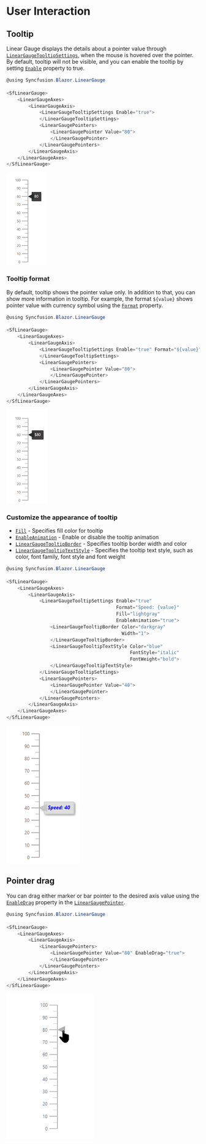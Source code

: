 # User Interaction

## Tooltip

Linear Gauge displays the details about a pointer value through [`LinearGaugeTooltipSettings`](https://help.syncfusion.com/cr/aspnetcore-blazor/Syncfusion.Blazor~Syncfusion.Blazor.LinearGauge.LinearGaugeTooltipSettings_members.html), when the mouse is hovered over the pointer. By default, tooltip will not be visible, and you can enable the tooltip by setting [`Enable`](https://help.syncfusion.com/cr/aspnetcore-blazor/Syncfusion.Blazor~Syncfusion.Blazor.LinearGauge.LinearGaugeTooltipSettings~Enable.html) property to true.

```csharp
@using Syncfusion.Blazor.LinearGauge

<SfLinearGauge>
    <LinearGaugeAxes>
        <LinearGaugeAxis>
            <LinearGaugeTooltipSettings Enable="true">
            </LinearGaugeTooltipSettings>
            <LinearGaugePointers>
                <LinearGaugePointer Value="80">
                </LinearGaugePointer>
            </LinearGaugePointers>
        </LinearGaugeAxis>
    </LinearGaugeAxes>
</SfLinearGauge>
```

![Linear Gauge with Tooltip](images/tooltip.png)

### Tooltip format

By default, tooltip shows the pointer value only. In addition to that, you can show more information in tooltip. For example, the format `${value}` shows pointer value with currency symbol using the [`Format`](https://help.syncfusion.com/cr/aspnetcore-blazor/Syncfusion.Blazor~Syncfusion.Blazor.LinearGauge.LinearGaugeTooltipSettings~Format.html) property.

```csharp
@using Syncfusion.Blazor.LinearGauge

<SfLinearGauge>
    <LinearGaugeAxes>
        <LinearGaugeAxis>
            <LinearGaugeTooltipSettings Enable="true" Format="${value}">
            </LinearGaugeTooltipSettings>
            <LinearGaugePointers>
                <LinearGaugePointer Value="80">
                </LinearGaugePointer>
            </LinearGaugePointers>
        </LinearGaugeAxis>
    </LinearGaugeAxes>
</SfLinearGauge>
```

![Linear Gauge with Tooltip Format](images/tooltip-format.png)

### Customize the appearance of tooltip

* [`Fill`](https://help.syncfusion.com/cr/aspnetcore-blazor/Syncfusion.Blazor~Syncfusion.Blazor.LinearGauge.LinearGaugeTooltipSettings~Fill.html) - Specifies fill color for tooltip
* [`EnableAnimation`](https://help.syncfusion.com/cr/aspnetcore-blazor/Syncfusion.Blazor~Syncfusion.Blazor.LinearGauge.LinearGaugeTooltipSettings~EnableAnimation.html) - Enable or disable the tooltip animation
* [`LinearGaugeTooltipBorder`](https://help.syncfusion.com/cr/aspnetcore-blazor/Syncfusion.Blazor~Syncfusion.Blazor.LinearGauge.LinearGaugeTooltipBorder_members.html) - Specifies tooltip border width and color
* [`LinearGaugeTooltipTextStyle`](https://help.syncfusion.com/cr/aspnetcore-blazor/Syncfusion.Blazor~Syncfusion.Blazor.LinearGauge.LinearGaugeTooltipSettings~TextStyle.html) - Specifies the tooltip text style, such as color, font family, font style and font weight

```csharp
@using Syncfusion.Blazor.LinearGauge

<SfLinearGauge>
    <LinearGaugeAxes>
        <LinearGaugeAxis>
            <LinearGaugeTooltipSettings Enable="true"
                                        Format="Speed: {value}"
                                        Fill="lightgray"
                                        EnableAnimation="true">
                <LinearGaugeTooltipBorder Color="darkgray"
                                          Width="1">
                </LinearGaugeTooltipBorder>
                <LinearGaugeTooltipTextStyle Color="blue"
                                             FontStyle="italic"
                                             FontWeight="bold">
                </LinearGaugeTooltipTextStyle>
            </LinearGaugeTooltipSettings>
            <LinearGaugePointers>
                <LinearGaugePointer Value="40">
                </LinearGaugePointer>
            </LinearGaugePointers>
        </LinearGaugeAxis>
    </LinearGaugeAxes>
</SfLinearGauge>
```

![Linear Gauge with custom Tooltip](images/custom-tooltip.png)

## Pointer drag

You can drag either marker or bar pointer to the desired axis value using the [`EnableDrag`](https://help.syncfusion.com/cr/aspnetcore-blazor/Syncfusion.Blazor~Syncfusion.Blazor.LinearGauge.LinearGaugePointer~EnableDrag.html) property in the [`LinearGaugePointer`](https://help.syncfusion.com/cr/aspnetcore-blazor/Syncfusion.Blazor~Syncfusion.Blazor.LinearGauge.LinearGaugePointer_members.html).

```csharp
@using Syncfusion.Blazor.LinearGauge

<SfLinearGauge>
    <LinearGaugeAxes>
        <LinearGaugeAxis>
            <LinearGaugePointers>
                <LinearGaugePointer Value="80" EnableDrag="true">
                </LinearGaugePointer>
            </LinearGaugePointers>
        </LinearGaugeAxis>
    </LinearGaugeAxes>
</SfLinearGauge>
```

![Linear Gauge with Pointer drag Sample](images/dragging-pointr.gif)